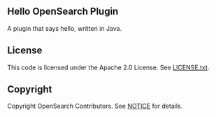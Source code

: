 ## Hello OpenSearch Plugin

A plugin that says hello, written in Java.

## License

This code is licensed under the Apache 2.0 License. See [LICENSE.txt](LICENSE.txt).

## Copyright

Copyright OpenSearch Contributors. See [NOTICE](NOTICE.txt) for details.
